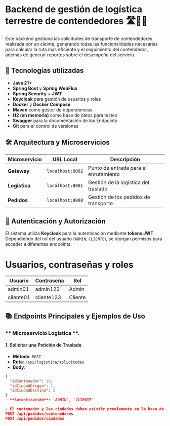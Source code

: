 # Backend de gestión de logística terrestre de contendedores 🛣️🚚📍

Este backend gestiona las solicitudes de transporte de contendedores realizada por un cleinte, generando todas las funcionalidades necesarias para calcular la ruta mas eficiente y el seguimiento del contendedor, además de generar reportes sobre el desempeño del servicio.

## 🧪 Tecnologías utilizadas

- **Java 21+**
- **Spring Boot** y **Spring WebFlux**
- **Spring Security** + **JWT**
- **Keycloak** para gestión de usuarios y roles
- **Docker** y **Docker Compose**
- **Maven** como gestor de dependencias
- **H2 (en memoria)** como base de datos para testeo
- **Swagger** para la documentación de los Endpoints
- **Git** para el control de versiones

## 🛠️ Arquitectura y Microservicios

| Microservicio     | URL Local         | Descripción                                 |
|-------------------|-------------------|---------------------------------------------|
| **Gateway**       | `localhost:8082`  | Punto de entrada para el enrutamiento       |
| **Logistica**     | `localhost:8081`  | Gestión de la logistica del traslado        |
| **Pedidos**       | `localhost:8080`  | Gestión de los pedidos de transporte        |

## 🔑 Autenticación y Autorización

El sistema utiliza **Keycloak** para la autenticación mediante **tokens JWT**. Dependiendo del rol del usuario (`ADMIN`, `CLIENTE`), se otorgan permisos para acceder a diferentes endpoints.

# Usuarios, contraseñas y roles

| Usuario  | Contraseña         | Rol      |
|----------|--------------------|----------|
| admin01  | admin123           | Admin    |
| cliente01| cliente123         | Cliente  |

## 📚 Endpoints Principales y Ejemplos de Uso

### ** Microservicio Logística **.


#### 1. Solicitar una Petición de Traslado

- **Método**: `POST`
- **Ruta**: `/api/logistica/solicitudes`
- **Body**:
```json
{
  "idContenedor": 10,
  "idCiudadOrigen": 1,
  "idCiudadDestino": 2
}
- **Autenticación**: `ADMIN`, `CLIENTE`

⚠️ El contenedor y las ciudades deben existir previamente en la base de datos. Se pueden crear desde el Microservicio de Pedidos:
POST /api/pedidos/contenedores
POST /api/pedidos/ciudades

